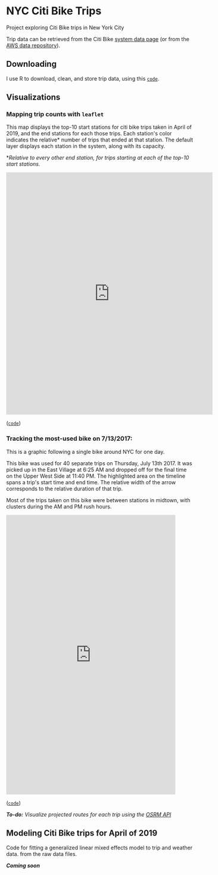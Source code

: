 # NYC Citi Bike Trips
Project exploring Citi Bike trips in New York City

Trip data can be retrieved from the Citi Bike [system data page](https://www.citibikenyc.com/system-data) (or from the [AWS data repository](https://s3.amazonaws.com/tripdata/index.html)).

## Downloading

I use R to download, clean, and store trip data, using this [`code`](/code/trips_database.R).

## Visualizations

### Mapping trip counts with `leaflet`

This map displays the top-10 start stations for citi bike trips taken in April of 2019, and the end stations for each those trips. Each station's color indicates the relative* number of trips that ended at that station. The default layer displays each station in the system, along with its capacity.

*_Relative to every other end station, for trips starting at each of the top-10 start stations._

<iframe src="https://cgettings.github.io/Citi-Bike-Trips/docs/stations_map.html" style="border:none; background:none" height="650" width="110%"> </iframe>

([`code`](/code/station_trips_leaflet.R))

### Tracking the most-used bike on 7/13/2017:

This is a graphic following a single bike around NYC for one day. 

This bike was used for 40 separate trips on Thursday, July 13th 2017. It was picked up in the East Village at 6:25 AM and dropped off for the final time on the Upper West Side at 11:40 PM. The highlighted area on the timeline spans a trip's start time and end time. The relative width of the arrow corresponds to the relative duration of that trip.

Most of the trips taken on this bike were between stations in midtown, with clusters during the AM and PM rush hours.

<iframe src="https://cgettings.github.io/Citi-Bike-Trips/docs/one_bike_frames.html" style="border:none; background:none" height="750" width="90%"> 
</iframe>

([`code`](/code/one_bike_stops_slides.R))

***To-do:** Visualize projected routes for each trip using the [OSRM API](http://project-osrm.org/)*

## Modeling Citi Bike trips for April of 2019

Code for fitting a generalized linear mixed effects model to trip and weather data. from the raw data files.

***Coming soon***
